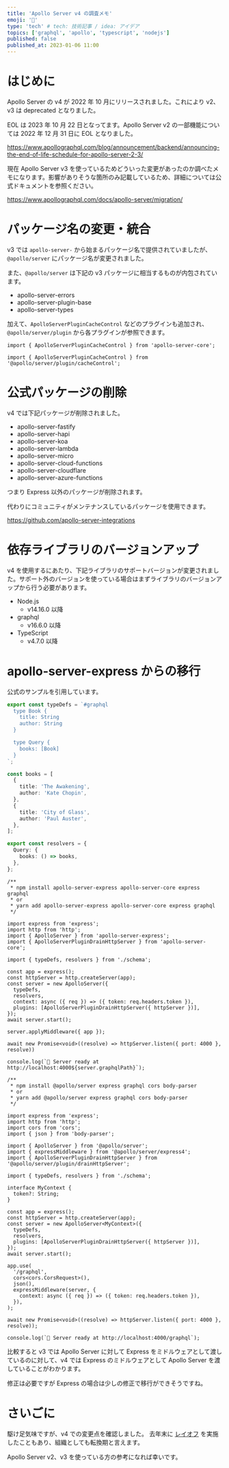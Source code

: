 ```yaml
---
title: 'Apollo Server v4 の調査メモ'
emoji: '‍📝'
type: 'tech' # tech: 技術記事 / idea: アイデア
topics: ['graphql', 'apollo', 'typescript', 'nodejs']
published: false
published_at: 2023-01-06 11:00
---
```


# はじめに

Apollo Server の v4 が 2022 年 10 月にリリースされました。これにより v2、v3 は deprecated となりました。

EOL は 2023 年 10 月 22 日となってます。Apollo Server v2 の一部機能については 2022 年 12 月 31 日に EOL となりました。

https://www.apollographql.com/blog/announcement/backend/announcing-the-end-of-life-schedule-for-apollo-server-2-3/

現在 Apollo Server v3 を使っているためどういった変更があったのか調べたメモになります。影響がありそうな箇所のみ記載しているため、詳細については公式ドキュメントを参照ください。

https://www.apollographql.com/docs/apollo-server/migration/

# パッケージ名の変更・統合

v3 では `apollo-server-` から始まるパッケージ名で提供されていましたが、`@apollo/server` にパッケージ名が変更されました。

また、`@apollo/server` は下記の v3 パッケージに相当するものが内包されています。

- apollo-server-errors
- apollo-server-plugin-base
- apollo-server-types

加えて、`ApolloServerPluginCacheControl` などのプラグインも追加され、`@apollo/server/plugin` から各プラグインが参照できます。

```ts:Apollo Server v3
import { ApolloServerPluginCacheControl } from 'apollo-server-core';
```

```ts:Apollo Server v4
import { ApolloServerPluginCacheControl } from '@apollo/server/plugin/cacheControl';
```

# 公式パッケージの削除

v4 では下記パッケージが削除されました。

- apollo-server-fastify
- apollo-server-hapi
- apollo-server-koa
- apollo-server-lambda
- apollo-server-micro
- apollo-server-cloud-functions
- apollo-server-cloudflare
- apollo-server-azure-functions

つまり Express 以外のパッケージが削除されます。

代わりにコミュニティがメンテナンスしているパッケージを使用できます。

https://github.com/apollo-server-integrations

# 依存ライブラリのバージョンアップ

v4 を使用するにあたり、下記ライブラリのサポートバージョンが変更されました。サポート外のバージョンを使っている場合はまずライブラリのバージョンアップから行う必要があります。

- Node.js
  - v14.16.0 以降
- graphql
  - v16.6.0 以降
- TypeScript
  - v4.7.0 以降

# apollo-server-express からの移行

公式のサンプルを引用しています。

```ts:schema.ts
export const typeDefs = `#graphql
  type Book {
    title: String
    author: String
  }

  type Query {
    books: [Book]
  }
`;

const books = [
  {
    title: 'The Awakening',
    author: 'Kate Chopin',
  },
  {
    title: 'City of Glass',
    author: 'Paul Auster',
  },
];

export const resolvers = {
  Query: {
    books: () => books,
  },
};
```

```ts:Apollo Server v3
/**
 * npm install apollo-server-express apollo-server-core express graphql
 * or
 * yarn add apollo-server-express apollo-server-core express graphql
 */

import express from 'express';
import http from 'http';
import { ApolloServer } from 'apollo-server-express';
import { ApolloServerPluginDrainHttpServer } from 'apollo-server-core';

import { typeDefs, resolvers } from './schema';

const app = express();
const httpServer = http.createServer(app);
const server = new ApolloServer({
  typeDefs,
  resolvers,
  context: async ({ req }) => ({ token: req.headers.token }),
  plugins: [ApolloServerPluginDrainHttpServer({ httpServer })],
});
await server.start();

server.applyMiddleware({ app });

await new Promise<void>((resolve) => httpServer.listen({ port: 4000 }, resolve))

console.log(`🚀 Server ready at http://localhost:4000${server.graphqlPath}`);
```

```ts:Apollo Server v4
/**
 * npm install @apollo/server express graphql cors body-parser
 * or
 * yarn add @apollo/server express graphql cors body-parser
 */

import express from 'express';
import http from 'http';
import cors from 'cors';
import { json } from 'body-parser';

import { ApolloServer } from '@apollo/server';
import { expressMiddleware } from '@apollo/server/express4';
import { ApolloServerPluginDrainHttpServer } from '@apollo/server/plugin/drainHttpServer';

import { typeDefs, resolvers } from './schema';

interface MyContext {
  token?: String;
}

const app = express();
const httpServer = http.createServer(app);
const server = new ApolloServer<MyContext>({
  typeDefs,
  resolvers,
  plugins: [ApolloServerPluginDrainHttpServer({ httpServer })],
});
await server.start();

app.use(
  '/graphql',
  cors<cors.CorsRequest>(),
  json(),
  expressMiddleware(server, {
    context: async ({ req }) => ({ token: req.headers.token }),
  }),
);

await new Promise<void>((resolve) => httpServer.listen({ port: 4000 }, resolve));

console.log(`🚀 Server ready at http://localhost:4000/graphql`);
```

比較すると v3 では Apollo Server に対して Express をミドルウェアとして渡しているのに対して、v4 では Express のミドルウェアとして Apollo Server を渡していることがわかります。

修正は必要ですが Express の場合は少しの修正で移行ができそうですね。

# さいごに

駆け足気味ですが、v4 での変更点を確認しました。
去年末に [レイオフ](https://www.apollographql.com/blog/announcement/ceo-geoff-schmidts-message-to-apollo-employees/) を実施したこともあり、組織としても転換期と言えます。

Apollo Server v2、v3 を使っている方の参考になれば幸いです。
